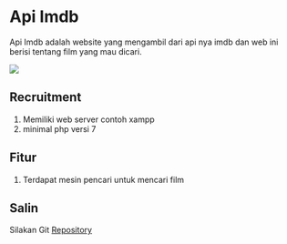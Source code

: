 # Api Imdb
Api Imdb adalah website yang mengambil dari api nya imdb dan web ini berisi tentang film yang mau dicari.

![](https://i.ibb.co/4VNxcNp/apiImdb.png)

## Recruitment
1. Memiliki web server contoh xampp
2. minimal php versi 7

## Fitur 
1. Terdapat mesin pencari untuk mencari film

## Salin
Silakan Git [Repository](https://github.com/amirhdytt/apiImdb.git)
